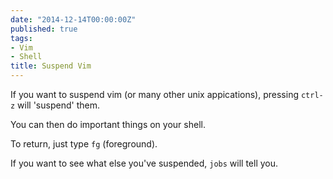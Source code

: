 ```yaml
---
date: "2014-12-14T00:00:00Z"
published: true
tags:
- Vim
- Shell
title: Suspend Vim
---
```


If you want to suspend vim (or many other unix appications), pressing `ctrl-z`
will 'suspend' them.

You can then do important things on your shell.

To return, just type `fg` (foreground).

If you want to see what else you've suspended, `jobs` will tell you.
